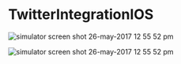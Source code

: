 # TwitterIntegrationIOS




![simulator screen shot 26-may-2017 12 55 52 pm](https://cloud.githubusercontent.com/assets/19204407/26485079/5dc5e432-41aa-11e7-8809-b99433fbb47a.png)




![simulator screen shot 26-may-2017 12 55 52 pm](https://cloud.githubusercontent.com/assets/19204407/26485097/6d44c3f6-41aa-11e7-9e03-a8244e27d374.png)
